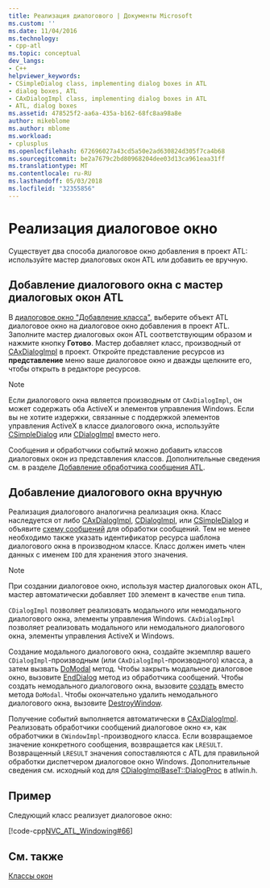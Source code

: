 ```yaml
---
title: Реализация диалогового | Документы Microsoft
ms.custom: ''
ms.date: 11/04/2016
ms.technology:
- cpp-atl
ms.topic: conceptual
dev_langs:
- C++
helpviewer_keywords:
- CSimpleDialog class, implementing dialog boxes in ATL
- dialog boxes, ATL
- CAxDialogImpl class, implementing dialog boxes in ATL
- ATL, dialog boxes
ms.assetid: 478525f2-aa6a-435a-b162-68fc8aa98a8e
author: mikeblome
ms.author: mblome
ms.workload:
- cplusplus
ms.openlocfilehash: 672696027a43cd5a50e2ad630824d305f7ca4b68
ms.sourcegitcommit: be2a7679c2bd80968204dee03d13ca961eaa31ff
ms.translationtype: MT
ms.contentlocale: ru-RU
ms.lasthandoff: 05/03/2018
ms.locfileid: "32355856"
---
```

# <a name="implementing-a-dialog-box"></a>Реализация диалоговое окно
Существует два способа диалоговое окно добавления в проект ATL: используйте мастер диалоговых окон ATL или добавить ее вручную.  
  
## <a name="adding-a-dialog-box-with-the-atl-dialog-wizard"></a>Добавление диалогового окна с мастер диалоговых окон ATL  
 В [диалоговое окно "Добавление класса"](../ide/add-class-dialog-box.md), выберите объект ATL диалоговое окно на диалоговое окно добавления в проект ATL. Заполните мастер диалоговых окон ATL соответствующим образом и нажмите кнопку **Готово**. Мастер добавляет класс, производный от [CAxDialogImpl](../atl/reference/caxdialogimpl-class.md) в проект. Откройте представление ресурсов из **представление** меню ваше диалоговое окно и дважды щелкните его, чтобы открыть в редакторе ресурсов.  
  
> [!NOTE]
>  Если диалогового окна является производным от `CAxDialogImpl`, он может содержать оба ActiveX и элементов управления Windows. Если вы не хотите издержки, связанные с поддержкой элементов управления ActiveX в классе диалогового окна, используйте [CSimpleDialog](../atl/reference/csimpledialog-class.md) или [CDialogImpl](../atl/reference/cdialogimpl-class.md) вместо него.  
  
 Сообщения и обработчики событий можно добавить классов диалоговых окон из представления классов. Дополнительные сведения см. в разделе [Добавление обработчика сообщения ATL](../atl/adding-an-atl-message-handler.md).  
  
## <a name="adding-a-dialog-box-manually"></a>Добавление диалогового окна вручную  
 Реализация диалогового аналогична реализация окна. Класс наследуется от либо [CAxDialogImpl](../atl/reference/caxdialogimpl-class.md), [CDialogImpl](../atl/reference/cdialogimpl-class.md), или [CSimpleDialog](../atl/reference/csimpledialog-class.md) и объявите [схему сообщений](../atl/message-maps-atl.md) для обработки сообщений. Тем не менее необходимо также указать идентификатор ресурса шаблона диалогового окна в производном классе. Класс должен иметь член данных с именем `IDD` для хранения этого значения.  
  
> [!NOTE]
>  При создании диалоговое окно, используя мастер диалоговых окон ATL, мастер автоматически добавляет `IDD` элемент в качестве `enum` типа.  
  
 `CDialogImpl` позволяет реализовать модального или немодального диалогового окна, элементы управления Windows. `CAxDialogImpl` позволяет реализовать модального или немодального диалогового окна, элементы управления ActiveX и Windows.  
  
 Создание модального диалогового окна, создайте экземпляр вашего `CDialogImpl`-производным (или `CAxDialogImpl`-производного) класса, а затем вызвать [DoModal](../atl/reference/cdialogimpl-class.md#domodal) метод. Чтобы закрыть модальное диалоговое окно, вызовите [EndDialog](../atl/reference/cdialogimpl-class.md#enddialog) метод из обработчика сообщений. Чтобы создать немодального диалогового окна, вызовите [создать](../atl/reference/cdialogimpl-class.md#create) вместо метода `DoModal`. Чтобы окончательно удалить немодального диалогового окна, вызовите [DestroyWindow](../atl/reference/cdialogimpl-class.md#destroywindow).  
  
 Получение событий выполняется автоматически в [CAxDialogImpl](../atl/reference/caxdialogimpl-class.md). Реализовать обработчики сообщений диалоговое окно «», как обработчики в `CWindowImpl`-производного класса. Если возвращаемое значение конкретного сообщения, возвращается как `LRESULT`. Возвращенный `LRESULT` значения сопоставляются с ATL для правильной обработки диспетчером диалоговое окно Windows. Дополнительные сведения см. исходный код для [CDialogImplBaseT::DialogProc](../atl/reference/cdialogimpl-class.md#dialogproc) в atlwin.h.  
  
## <a name="example"></a>Пример  
 Следующий класс реализует диалоговое окно:  
  
 [!code-cpp[NVC_ATL_Windowing#66](../atl/codesnippet/cpp/implementing-a-dialog-box_1.h)]  
  
## <a name="see-also"></a>См. также  
 [Классы окон](../atl/atl-window-classes.md)

